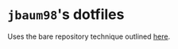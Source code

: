 # `jbaum98`'s dotfiles

Uses the bare repository technique outlined [here][dotfiles-git-bare-repo].

[dotfiles-git-bare-repo]: https://developer.atlassian.com/blog/2016/02/best-way-to-store-dotfiles-git-bare-repo
